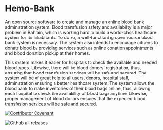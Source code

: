 # Hemo-Bank

An open source software to create and manage an online blood bank administration system. Blood transfusion safety and availability is a major problem in Bahrain, which is working hard to build a world-class healthcare system for its inhabitants. To do so, a well-functioning open source blood bank system is necessary. The system also intends to encourage citizens to donate blood by providing services such as online donation appointments and blood donation pickup at their homes.

This system makes it easier for hospitals to check the available and needed blood types. Likewise, there will be blood donors’ registration, thus, ensuring that blood transfusion services will be safe and secured. The system will be of great help to all users, donors, hospital staff, administration ensuring a better healthcare system. The system allows the blood bank to make inventories of their blood bags online, thus, allowing each hospital to check the availability of blood bags anytime. Likewise, proper management of blood donors ensures that the expected blood transfusion services will be safe and secured. 

[![Contributor Covenant](https://img.shields.io/badge/Contributor%20Covenant-2.1-4baaaa.svg)](code_of_conduct.md)

![GitHub all releases](https://img.shields.io/github/downloads/FaizaFaisal/Hemo-Bank/total?style=plastic)
